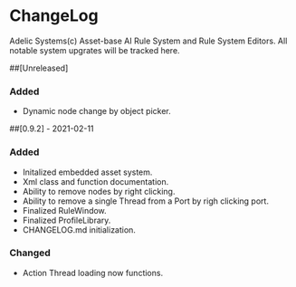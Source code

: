 # ChangeLog

Adelic Systems(c) Asset-base AI Rule System and Rule System Editors.
All notable system upgrates will be tracked here.

##[Unreleased]

### Added
- Dynamic node change by object picker.

##[0.9.2] - 2021-02-11

### Added
- Initalized embedded asset system.
- Xml class and function documentation.
- Ability to remove nodes by right clicking.
- Ability to remove a single Thread from a Port by righ clicking port.
- Finalized RuleWindow.
- Finalized ProfileLibrary.
- CHANGELOG.md initialization.

### Changed
- Action Thread loading now functions.
